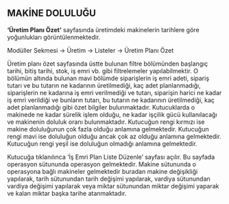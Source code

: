 ## MAKİNE DOLULUĞU

**‘Üretim Planı Özet’** sayfasında üretimdeki makinelerin tarihlere göre yoğunlukları görüntülenmektedir. 

Modüller Sekmesi -> Üretim -> Listeler -> Üretim Planı Özet 

Üretim planı özet sayfasında üstte bulunan filtre bölümünden başlangıç tarihi, bitiş tarihi, stok, iş emri vb. gibi filtrelemeler yapılabilmektir. O bölümün altında bulunan mavi bölümde siparişlerin iş emri adeti, sipariş tutarı ve bu tutarın ne kadarının üretilmediği, kaç adet planlanmadığı, siparişlerin ne kadarına iş emri verilmediği ve tutarı, siparişin harici ne kadar iş emri verildiği ve bunların tutarı, bu tutarın ne kadarının üretilmediği, kaç adet planlanmadığı gibi özet bilgiler bulunmaktadır. Kutucuklarda o makinede ne kadar sürelik işlem olduğu, ne kadar işçilik gücü kullanılacağı ve makinenin doluluk oranı bulunmaktadır. Kutucuğun rengi kırmızı ise makine doluluğunun çok fazla olduğu anlamına gelmektedir. Kutucuğun rengi mavi ise doluluğun olduğu ancak çok az olduğu anlamına gelmektedir. Kutucuğun rengi yeşil ise doluluğun olmadığı anlamına gelmektedir.

Kutucuğa tıklanılınca ‘İş Emri Plan Liste Düzenle’ sayfası açılır. Bu sayfada operasyon sütununda operasyon gelmektedir. Makine sütununda o operasyona bağlı makineler gelmektedir buradan makine değişikliği yapılarak, tarih sütunundan tarih değişimi yapılarak, vardiya sütunundan vardiya değişimi yapılarak veya miktar sütunundan miktar değişimi yaparak ve kalan miktar başka tarihe atanmaktadır.
